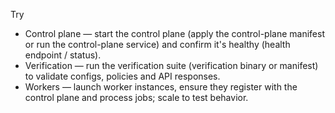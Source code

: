 Try

- Control plane — start the control plane (apply the control-plane manifest or run the control-plane service) and confirm it's healthy (health endpoint / status).
- Verification — run the verification suite (verification binary or manifest) to validate configs, policies and API responses.
- Workers — launch worker instances, ensure they register with the control plane and process jobs; scale to test behavior.